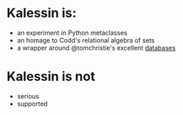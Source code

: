 # Kalessin is:

- an experiment in Python metaclasses
- an homage to Codd's relational algebra of sets
- a wrapper around @tomchristie's excellent [databases](//github.com/encode/databases)

# Kalessin is not

- serious
- supported
